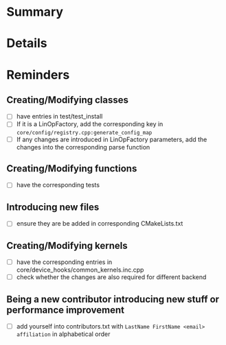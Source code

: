 # Summary
<!-- (Madantory) short summary of this PR. -->

# Details
<!-- the details in pr like some useful information -->

# Reminders 
<!-- for developers and reviewers because most of them are not checked automatically. 

Ensure you have set up the pre-commit and the corresponding pre-commit hook.  
Use `pre-commit run --from-ref origin/develop --to-ref HEAD` to ensure the branche changes compared to origin/develop are formatted through pre-commit.

Also, check https://github.com/ginkgo-project/ginkgo/wiki/Contributing-guidelines especially about naming-scheme, Whitespace, Other Code Formatting not handled by ClangFormat. 

Please delete the unrelevant entries in the followings.
-->
## Creating/Modifying classes 
- [ ] have entries in test/test_install
- [ ] If it is a LinOpFactory, add the corresponding key in `core/config/registry.cpp:generate_config_map`
- [ ] If any changes are introduced in LinOpFactory parameters, add the changes into the corresponding parse function
## Creating/Modifying functions
- [ ] have the corresponding tests
## Introducing new files
- [ ] ensure they are be added in corresponding CMakeLists.txt
## Creating/Modifying kernels
- [ ] have the corresponding entries in core/device_hooks/common_kernels.inc.cpp
- [ ] check whether the changes are also required for different backend
## Being a new contributor introducing new stuff or performance improvement
- [ ] add yourself into contributors.txt with `LastName FirstName <email> affiliation` in alphabetical order
